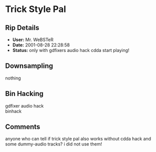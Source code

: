 # Trick Style Pal

## Rip Details

- **User:** Mr. WeBSTeR
- **Date:** 2001-08-28 22:28:58
- **Status:** only with gdfixers audio hack cdda start playing!<br />

## Downsampling

nothing

## Bin Hacking

gdfixer audio hack<br />binhack

## Comments

anyone who can tell if trick style pal also works without cdda hack and some dummy-audio tracks? i did not use them!

